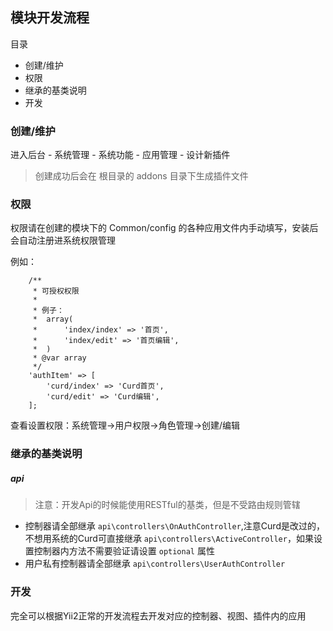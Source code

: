 ## 模块开发流程

目录

- 创建/维护
- 权限
- 继承的基类说明
- 开发

### 创建/维护

进入后台 - 系统管理 - 系统功能 - 应用管理 - 设计新插件

> 创建成功后会在 根目录的 addons 目录下生成插件文件

### 权限

权限请在创建的模块下的 Common/config 的各种应用文件内手动填写，安装后会自动注册进系统权限管理

例如：

```
    /**
     * 可授权权限
     *
     * 例子：
     *  array(
     *      'index/index' => '首页',
     *      'index/edit' => '首页编辑',
     *  )
     * @var array
     */
    'authItem' => [
        'curd/index' => 'Curd首页',
        'curd/edit' => 'Curd编辑',
    ];
```

查看设置权限：系统管理->用户权限->角色管理->创建/编辑

### 继承的基类说明

##### api

> 注意：开发Api的时候能使用RESTful的基类，但是不受路由规则管辖

- 控制器请全部继承 `api\controllers\OnAuthController`,注意Curd是改过的，不想用系统的Curd可直接继承 `api\controllers\ActiveController`，如果设置控制器内方法不需要验证请设置 `optional` 属性
- 用户私有控制器请全部继承 `api\controllers\UserAuthController`

### 开发

完全可以根据Yii2正常的开发流程去开发对应的控制器、视图、插件内的应用
